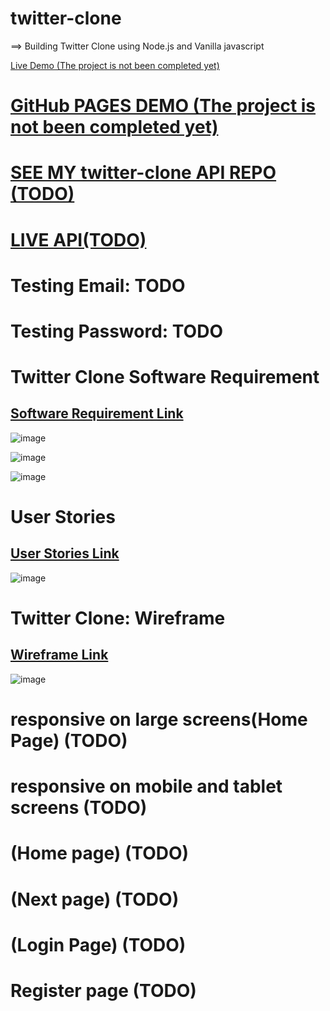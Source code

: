 #  twitter-clone
==> Building Twitter Clone using Node.js and Vanilla javascript


 <a href="https://twitter-clone-saddam.netlify.app/">Live Demo (The project is not been completed yet)</a>
 
#  <a href="https://saddamarbaa.github.io/twitter-clone/">GitHub PAGES DEMO (The project is not been completed yet)</a>


#  <a href="">SEE MY twitter-clone API REPO (TODO)</a>
 
 
 # <a href="#">LIVE API(TODO)</a>


#  Testing Email:      TODO
#  Testing Password:    TODO


# Twitter Clone Software Requirement

##  <a href="https://docs.google.com/document/d/1yplI2Vj48vTDFZaDEuXqQQyjqGCVGYa_hVvIWOwxRPc/edit?usp=sharin">Software Requirement Link </a>




![image](https://user-images.githubusercontent.com/51326421/117193446-11b7d400-ae0d-11eb-91ce-4e5de00501ef.png)


![image](https://user-images.githubusercontent.com/51326421/117193675-5c395080-ae0d-11eb-833d-8124a347c5a8.png)

![image](https://user-images.githubusercontent.com/51326421/117194017-c7832280-ae0d-11eb-9224-ef1e8fb854ac.png)

# User Stories
##  <a href="https://app.diagrams.net/#G18vgiEZPhBq5R7tyXKmE9cJReen30lvT3"> User Stories Link </a>
![image](https://user-images.githubusercontent.com/51326421/117197278-d1a72000-ae11-11eb-8137-32e385b20a92.png)


# Twitter Clone: Wireframe 
##  <a href="https://app.diagrams.net/#G1rC62Py6RQE0HrLCQAtIeGhmjKwcM0xJ7"> Wireframe Link </a>

![image](https://user-images.githubusercontent.com/51326421/117250912-1eb8df80-ae6e-11eb-8536-0532181df621.png)







# responsive on large screens(Home Page) (TODO)




# responsive on mobile and tablet screens (TODO)




# (Home page) (TODO)


# (Next page) (TODO)





# (Login Page) (TODO)







# Register page (TODO)




